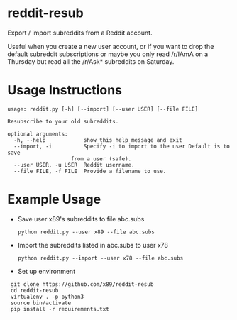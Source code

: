reddit-resub
============

Export / import subreddits from a Reddit account.

Useful when you create a new user account, or if you want to drop the default subreddit subscriptions or maybe you only read /r/IAmA on a Thursday but read all the /r/Ask* subreddits on Saturday.

Usage Instructions
============

    usage: reddit.py [-h] [--import] [--user USER] [--file FILE]

    Resubscribe to your old subreddits.

    optional arguments:
      -h, --help            show this help message and exit
      --import, -i          Specify -i to import to the user Default is to save
                        from a user (safe).
      --user USER, -u USER  Reddit username.
      --file FILE, -f FILE  Provide a filename to use.

Example Usage
============
* Save user x89's subreddits to file abc.subs

    `python reddit.py --user x89 --file abc.subs`    

* Import the subreddits listed in abc.subs to user x78

    `python reddit.py --import --user x78 --file abc.subs`    

* Set up environment
```
 git clone https://github.com/x89/reddit-resub
 cd reddit-resub
 virtualenv . -p python3
 source bin/activate
 pip install -r requirements.txt
```
